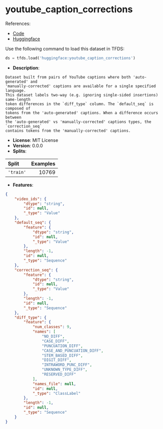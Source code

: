# youtube_caption_corrections

References:

*   [Code](https://github.com/huggingface/datasets/blob/master/datasets/youtube_caption_corrections)
*   [Huggingface](https://huggingface.co/datasets/youtube_caption_corrections)



Use the following command to load this dataset in TFDS:

```python
ds = tfds.load('huggingface:youtube_caption_corrections')
```

*   **Description**:

```
Dataset built from pairs of YouTube captions where both 'auto-generated' and
'manually-corrected' captions are available for a single specified language.
This dataset labels two-way (e.g. ignoring single-sided insertions) same-length
token differences in the `diff_type` column. The `default_seq` is composed of
tokens from the 'auto-generated' captions. When a difference occurs between
the 'auto-generated' vs 'manually-corrected' captions types, the `correction_seq`
contains tokens from the 'manually-corrected' captions.
```

*   **License**: MIT License
*   **Version**: 0.0.0
*   **Splits**:

Split  | Examples
:----- | -------:
`'train'` | 10769

*   **Features**:

```json
{
    "video_ids": {
        "dtype": "string",
        "id": null,
        "_type": "Value"
    },
    "default_seq": {
        "feature": {
            "dtype": "string",
            "id": null,
            "_type": "Value"
        },
        "length": -1,
        "id": null,
        "_type": "Sequence"
    },
    "correction_seq": {
        "feature": {
            "dtype": "string",
            "id": null,
            "_type": "Value"
        },
        "length": -1,
        "id": null,
        "_type": "Sequence"
    },
    "diff_type": {
        "feature": {
            "num_classes": 9,
            "names": [
                "NO_DIFF",
                "CASE_DIFF",
                "PUNCUATION_DIFF",
                "CASE_AND_PUNCUATION_DIFF",
                "STEM_BASED_DIFF",
                "DIGIT_DIFF",
                "INTRAWORD_PUNC_DIFF",
                "UNKNOWN_TYPE_DIFF",
                "RESERVED_DIFF"
            ],
            "names_file": null,
            "id": null,
            "_type": "ClassLabel"
        },
        "length": -1,
        "id": null,
        "_type": "Sequence"
    }
}
```


